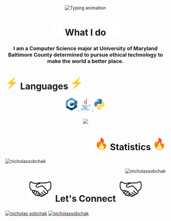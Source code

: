 <p align="center">
  <img src="https://readme-typing-svg.herokuapp.com?font=Fira+Code&weight=700&size=26&duration=3000&pause=10000&center=true&vCenter=true&color=FFFFFF&width=500&lines=Hello%2C+I'm+Nicholas+Sobchak"alt="Typing animation"/>
</p>

<h1 align="center"> <img src="https://github.com/NicholasSobchak/NicholasSobchak/blob/main/1f331.gif" width="40" /> What I do <img src="https://github.com/NicholasSobchak/NicholasSobchak/blob/main/1f331.gif" width="40" />
<h3 align="center">I am a Computer Science major at University of Maryland Baltimore County determined to pursue ethical technology to make the world a better place.</h3>


<h1 align="left"> <img src="https://raw.githubusercontent.com/NicholasSobchak/NicholasSobchak/main/26a1.gif" width="40" /> Languages <img src="https://raw.githubusercontent.com/NicholasSobchak/NicholasSobchak/main/26a1.gif" width="40" /></h1>
<p align="center"> <a href="https://www.w3schools.com/cpp/" target="_blank" rel="noreferrer"> <img src="https://raw.githubusercontent.com/devicons/devicon/master/icons/cplusplus/cplusplus-original.svg" alt="cplusplus" width="40" height="40"/> </a> <a href="https://www.java.com" target="_blank" rel="noreferrer"> <img src="https://raw.githubusercontent.com/devicons/devicon/master/icons/java/java-original.svg" alt="java" width="40" height="40"/> </a> <a href="https://www.python.org" target="_blank" rel="noreferrer"> <img src="https://raw.githubusercontent.com/devicons/devicon/master/icons/python/python-original.svg" alt="python" width="40" height="40"/> </a> </p>

<h3 align="center"> <img src="https://media.giphy.com/media/xT9IgzoKnwFNmISR8I/giphy.gif" width="400"/>


<h1 align="right"> <img src="https://github.com/NicholasSobchak/NicholasSobchak/blob/main/1f525.gif" width="40" /> Statistics <img src="https://github.com/NicholasSobchak/NicholasSobchak/blob/main/1f525.gif" width="40" /></h1>
<p>&nbsp;<img align="left" src="https://github-readme-stats.vercel.app/api?username=nicholassobchak&show_icons=true&theme=dracula&hide_border=true&locale=en" alt="nicholassobchak" /></p>

<p><img align="right" src="https://github-readme-streak-stats.herokuapp.com/?user=nicholassobchak&theme=dark" alt="nicholassobchak" /></p>


<h1 align="center"> <img src="https://github.com/NicholasSobchak/NicholasSobchak/blob/main/1f91d.png" width="80" /> Let's Connect <img src="https://github.com/NicholasSobchak/NicholasSobchak/blob/main/1f91d.png" width="80" /> </h1>
<p align="left">
<a href="https://linkedin.com/in/nicholas sobchak" target="blank"><img align="center" src="https://raw.githubusercontent.com/rahuldkjain/github-profile-readme-generator/master/src/images/icons/Social/linked-in-alt.svg" alt="nicholas sobchak" height="30" width="40" /></a>
<a href="https://www.leetcode.com/nicholassobchak" target="blank"><img align="center" src="https://raw.githubusercontent.com/rahuldkjain/github-profile-readme-generator/master/src/images/icons/Social/leet-code.svg" alt="nicholassobchak" height="30" width="40" /></a>
</p>

